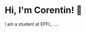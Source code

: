 # Hi, I'm Corentin! 👋

I am a student at EPFL, ....
<!--
## 🚀 About Me

- 🔭 I'm currently pursuing my Master's in Computational Science and Engineering at EPFL.
- 📝 ...
- 🌐 ...
- ✍️ ...

## My Articles
- ...


## Tech Stack
[![My Skills](https://skillicons.dev/icons?i=pytorch,py)](https://skillicons.dev)

## 🌱 Currently Exploring

- 🚀 Learning...
  - ...

 ## 🏆 Achievements

- ...


## 📬 Get in Touch

- Connect with me on [Twitter](https://twitter.com/)

Thanks for stopping by! Let's connect and ...
-->


<!--

Here are some ideas to get you started:

- 🔭 I’m currently working on ...
- 🌱 I’m currently learning ...
- 👯 I’m looking to collaborate on ...
- 🤔 I’m looking for help with ...
- 💬 Ask me about ...
- 📫 How to reach me: ...
- 😄 Pronouns: ...
- ⚡ Fun fact: ...
-->
